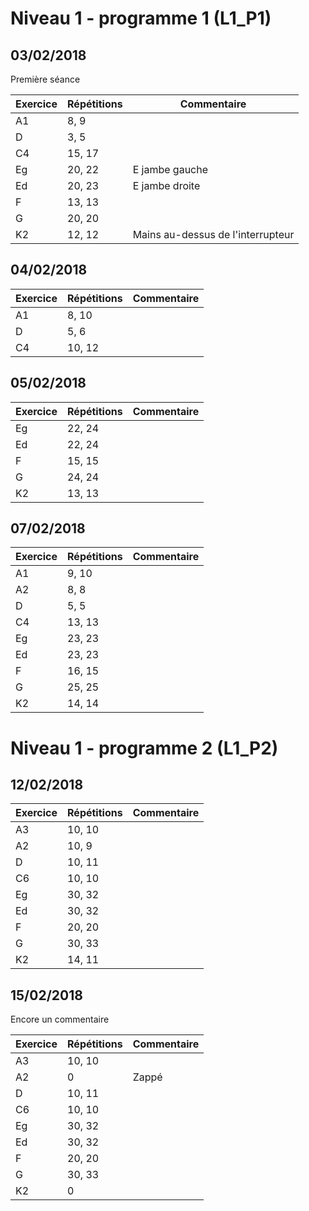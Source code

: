 # Niveau 1 - programme 1 (L1_P1)

## 03/02/2018

Première séance

|Exercice|Répétitions|Commentaire|
|---|---|---|
|A1|8, 9| |
|D|3, 5| |
|C4|15, 17| |
|Eg|20, 22|E jambe gauche|
|Ed|20, 23|E jambe droite|
|F|13, 13| |
|G|20, 20| |
|K2|12, 12|Mains au-dessus de l'interrupteur|

## 04/02/2018

|Exercice|Répétitions|Commentaire|
|---|---|---|
|A1|8, 10| |
|D|5, 6| |
|C4|10, 12| |

## 05/02/2018

|Exercice|Répétitions|Commentaire|
|---|---|---|
|Eg|22, 24| |
|Ed|22, 24| |
|F|15, 15| |
|G|24, 24| |
|K2|13, 13| |

## 07/02/2018

|Exercice|Répétitions|Commentaire|
|---|---|---|
|A1|9, 10| |
|A2|8, 8| |
|D|5, 5| |
|C4|13, 13| |
|Eg|23, 23| |
|Ed|23, 23| |
|F|16, 15| |
|G|25, 25| |
|K2|14, 14| |

# Niveau 1 - programme 2 (L1_P2)

## 12/02/2018

|Exercice|Répétitions|Commentaire|
|---|---|---|
|A3|10, 10| |
|A2|10, 9| |
|D|10, 11| |
|C6|10, 10| |
|Eg|30, 32| |
|Ed|30, 32| |
|F|20, 20| |
|G|30, 33| |
|K2|14, 11| |

## 15/02/2018

Encore un commentaire

|Exercice|Répétitions|Commentaire|
|---|---|---|
|A3|10, 10| |
|A2|0|Zappé|
|D|10, 11| |
|C6|10, 10| |
|Eg|30, 32| |
|Ed|30, 32| |
|F|20, 20| |
|G|30, 33| |
|K2|0| |
